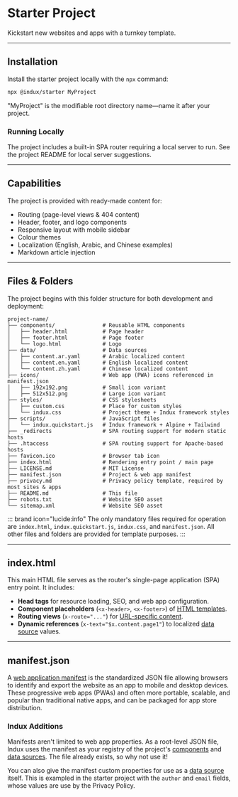 # Starter Project

Kickstart new websites and apps with a turnkey template.

---

## Installation

Install the starter project locally with the `npx` command:

```bash copy
npx @indux/starter MyProject
```

"MyProject" is the modifiable root directory name—name it after your project.

### Running Locally

The project includes a built-in SPA router requiring a local server to run. See the project README for local server suggestions.

---

## Capabilities

The project is provided with ready-made content for:

- Routing (page-level views & 404 content)
- Header, footer, and logo components
- Responsive layout with mobile sidebar
- Colour themes
- Localization (English, Arabic, and Chinese examples)
- Markdown article injection

---

## Files & Folders

The project begins with this folder structure for both development and deployment:

```
project-name/
├── components/               # Reusable HTML components
│   ├── header.html           # Page header
│   ├── footer.html           # Page footer
│   └── logo.html             # Logo
├── data/                     # Data sources
│   ├── content.ar.yaml       # Arabic localized content
│   ├── content.en.yaml       # English localized content
│   └── content.zh.yaml       # Chinese localized content
├── icons/                    # Web app (PWA) icons referenced in manifest.json
│   ├── 192x192.png           # Small icon variant
│   ├── 512x512.png           # Large icon variant
├── styles/                   # CSS stylesheets
│   ├── custom.css            # Place for custom styles
│   └── indux.css             # Project theme + Indux framework styles
├── scripts/                  # JavaScript files
│   └── indux.quickstart.js   # Indux framework + Alpine + Tailwind
├── _redirects                # SPA routing support for modern static hosts
├── .htaccess                 # SPA routing support for Apache-based hosts
├── favicon.ico               # Browser tab icon
├── index.html                # Rendering entry point / main page
├── LICENSE.md                # MIT License
├── manifest.json             # Project & web app manifest
├── privacy.md                # Privacy policy template, required by most sites & apps
├── README.md                 # This file
├── robots.txt                # Website SEO asset
└── sitemap.xml               # Website SEO asset
```

::: brand icon="lucide:info"
The only mandatory files required for operation are `index.html`, `indux.quickstart.js`, `indux.css`, and `manifest.json`. All other files and folders are provided for template purposes.
:::

---

## index.html

This main HTML file serves as the router's single-page application (SPA) entry point. It includes:

- **Head tags** for resource loading, SEO, and web app configuration.
- **Component placeholders** (`<x-header>`, `<x-footer>`) of [HTML templates](/plugins/components).
- **Routing views** (`x-route="..."`) for [URL-specific content](/plugins/router).
- **Dynamic references** (`x-text="$x.content.page1"`) to localized [data source](/plugins/data-sources) values.

---

## manifest.json

A <a href="https://developer.mozilla.org/en-US/docs/Web/Progressive_web_apps/Manifest" target="_blank">web application manifest</a> is the standardized JSON file allowing browsers to identify and export the website as an app to mobile and desktop devices. These progressive web apps (PWAs) and often more portable, scalable, and popular than traditional native apps, and can be packaged for app store distribution.

### Indux Additions

Manifests aren't limited to web app properties. As a root-level JSON file, Indux uses the manifest as your registry of the project's [components](/plugins/components) and [data sources](/plugins/data-sources). The file already exists, so why not use it!

You can also give the manifest custom properties for use as a [data source](/plugins/data-sources) itself. This is exampled in the starter project with the `author` and `email` fields, whose values are use by the Privacy Policy.